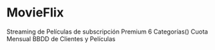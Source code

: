 # MovieFlix
Streaming de Películas de subscripción Premium 
6 Categorías()
Cuota Mensual
BBDD de Clientes y Películas
